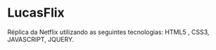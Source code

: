# LucasFlix
 Réplica da Netflix utilizando as seguintes tecnologias: HTML5 , CSS3, JAVASCRIPT, JQUERY.

